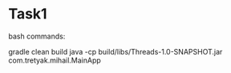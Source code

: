 # Task1
bash commands:

gradle clean build
java -cp build/libs/Threads-1.0-SNAPSHOT.jar com.tretyak.mihail.MainApp



